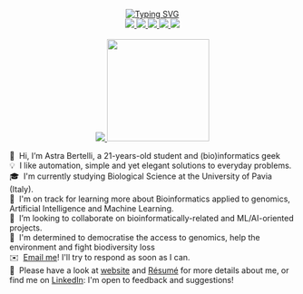 <p align="center">
<a href="https://github.com/drkostas">
    <img src="https://readme-typing-svg.demolab.com?font=Georgia&size=18&duration=2000&pause=100&multiline=true&width=500&height=80&lines=Astra+Bertelli;Researcher+%7C+Undergrad+Student+%7C+Biological-Sciences;Bioinformatics+%7C+Genomics+%7C+ML" alt="Typing SVG" />
</a>
<br/>

<a href="https://astrabert.vercel.app">
    <img src="https://img.shields.io/badge/Website-astrabert.vercel.app-red?style=flat-square">
</a>  
<a href="https://astrabert.vercel.app/Resume.pdf">
    <img src="https://img.shields.io/badge/PDF-CV-red?style=flat-square&logo=adobe">
</a>  
<a href="https://www.linkedin.com/in/astra-bertelli-583904297/">
    <img src="https://img.shields.io/badge/-Linkedin-blue?style=flat-square&logo=linkedin">
</a>
<a href="mailto:astra.bertelli01@universitadipavia.it">
    <img src="https://img.shields.io/badge/-Email-red?style=flat-square&logo=gmail&logoColor=white">
</a>
<a href="https://pypi.org/user/AstraBert/">
    <img src="https://img.shields.io/badge/PyPi-AstraBert-blue?style=flat-square&logo=pypi&logoColor=white">
</a>

<br/> 
<br/> 

<a href="https://github.com/AstraBert">
    <img src="https://github-stats-alpha.vercel.app/api?username=AstraBert&cc=22272e&tc=37BCF6&ic=fff&bc=0000">
    <img height="180em" src="https://github-readme-stats-eight-theta.vercel.app/api/top-langs/?username=AstraBert&layout=compact&langs_count=8&theme=algolia"/>
</a>

👋 &nbsp;Hi, I’m Astra Bertelli, a 21-years-old student and (bio)informatics geek\
💡 &nbsp;I like automation, simple and yet elegant solutions to everyday problems.\
🎓 &nbsp;I'm currently studying Biological Science at the University of Pavia (Italy).\
🌱 &nbsp;I'm on track for learning more about Bioinformatics applied to genomics, Artificial Intelligence and Machine Learning.\
💞️ &nbsp;I’m looking to collaborate on bioinformatically-related and ML/AI-oriented projects.\
💭 &nbsp;I'm determined to democratise the access to genomics, help the environment and fight biodiversity loss\
✉️ &nbsp;[Email me](astra.bertelli01@universitadipavia.it)! I'll try to respond as soon as I can.\
📄 &nbsp;Please have a look at [website](https://astrabert.vercel.app/) and [Résumé](https://astrabert.vercel.app/Resume.pdf) for more details about me,  or find me on [LinkedIn](www.linkedin.com/in/astra-bertelli-583904297): I'm open to feedback and suggestions!


<!---
AstraBert/AstraBert is a ✨ special ✨ repository because its `README.md` (this file) appears on your GitHub profile.
You can click the Preview link to take a look at your changes.
--->
